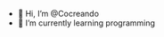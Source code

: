 - 👋 Hi, I’m @Cocreando
- 🌱 I’m currently learning programming
<!---
Cocreando/Cocreando is a ✨ special ✨ repository because its `README.md` (this file) appears on your GitHub profile.
You can click the Preview link to take a look at your changes.
--->
